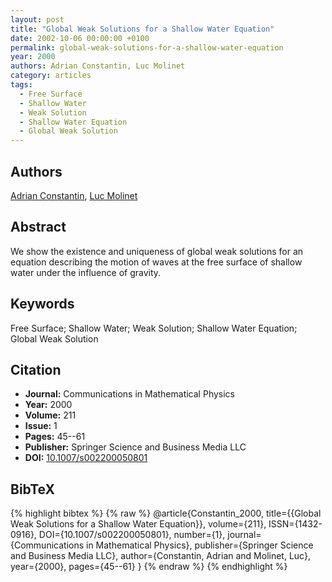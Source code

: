 ```yaml
---
layout: post
title: "Global Weak Solutions for a Shallow Water Equation"
date: 2002-10-06 00:00:00 +0100
permalink: global-weak-solutions-for-a-shallow-water-equation
year: 2000
authors: Adrian Constantin, Luc Molinet
category: articles
tags:
  - Free Surface
  - Shallow Water
  - Weak Solution
  - Shallow Water Equation
  - Global Weak Solution
---
```

 
## Authors
[Adrian Constantin](authors/adrian_constantin), [Luc Molinet](authors/luc_molinet)
 
## Abstract
We show the existence and uniqueness of global weak solutions for an equation describing the motion of waves at the free surface of shallow water under the influence of gravity.
 
## Keywords
Free Surface; Shallow Water; Weak Solution; Shallow Water Equation; Global Weak Solution
 
## Citation
- **Journal:** Communications in Mathematical Physics
- **Year:** 2000
- **Volume:** 211
- **Issue:** 1
- **Pages:** 45--61
- **Publisher:** Springer Science and Business Media LLC
- **DOI:** [10.1007/s002200050801](https://doi.org/10.1007/s002200050801)
 
## BibTeX
{% highlight bibtex %}
{% raw %}
@article{Constantin_2000,
  title={{Global Weak Solutions for a Shallow Water Equation}},
  volume={211},
  ISSN={1432-0916},
  DOI={10.1007/s002200050801},
  number={1},
  journal={Communications in Mathematical Physics},
  publisher={Springer Science and Business Media LLC},
  author={Constantin, Adrian and Molinet, Luc},
  year={2000},
  pages={45--61}
}
{% endraw %}
{% endhighlight %}
 
